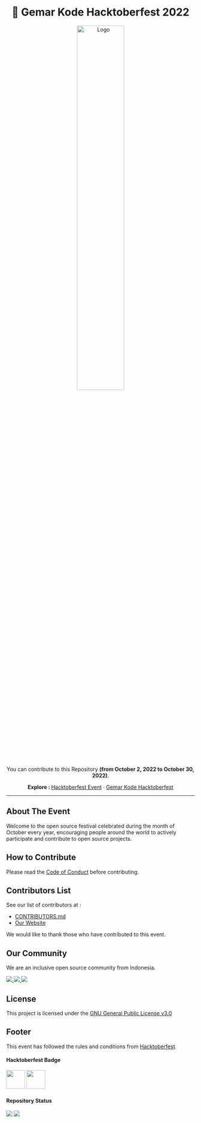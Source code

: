 
<div align="center">
    <h1 align="center">👋 Gemar Kode Hacktoberfest 2022</h3>
        <a href="https://www.gemarkode.or.id/hacktoberfest/">
            <img src="https://raw.githubusercontent.com/gemarkode/hacktoberfest/main/.github/assets/hacktoberfest.png"
                alt="Logo" width="50%">
        </a>
        <br />
        <br />
        <p align="center">
            <p>You can contribute to this Repository <strong>(from October 2, 2022 to October 30, 2022)</strong>.</p>
            <strong>Explore : </strong>
            <a href="https://hacktoberfest.com/events/">Hacktoberfest Event</a>
            ·
            <a href="https://www.gemarkode.or.id/hacktoberfest/">Gemar Kode Hacktoberfest</a>
        </p>
</div>
<hr>

<!-- ABOUT THE EVENT -->
## About The Event

Welcome to the open source festival celebrated during the month of October every year, encouraging people around the world to actively participate and contribute to open source projects. 

<!-- How to Contribute -->
## How to Contribute

Please read the [Code of Conduct](https://github.com/gemarkode/hacktoberfest/blob/main/CODE_OF_CONDUCT.md) before contributing.

<!-- Contributor List -->
## Contributors List

See our list of contributors at :

- [CONTRIBUTORS.md](https://github.com/gemarkode/hacktoberfest/blob/main/CONTRIBUTORS.md)
- [Our Website](https://hacktoberfest.gemarkode.or.id/contributors)

We would like to thank those who have contributed to this event.

<!-- Our Community -->
## Our Community

We are an inclusive open source community from Indonesia.

<p>
    <a href="https://discord.com/invite/aC9KuZ3GWC" target="_blank">
        <img src="https://img.shields.io/badge/Discord-%237289DA.svg?style=for-the-badge&logo=discord&logoColor=white">
    </a>
    <a target="_blank" href="https://www.facebook.com/gemarkode/">
        <img
            src="https://img.shields.io/badge/Facebook-%231877F2.svg?style=for-the-badge&logo=Facebook&logoColor=white">
    </a>
    <a target="_blank" href="https://www.github.com/gemarkode/">
        <img src="https://img.shields.io/badge/github-%23121011.svg?style=for-the-badge&logo=github&logoColor=white">
    </a>
</p>

<!-- LICENSE -->
## License

This project is licensed under the [GNU General Public License v3.0](https://github.com/gemarkode/hacktoberfest/blob/main/LICENSE)

<!-- Footer -->
## Footer

This event has followed the rules and conditions from [Hacktoberfest](https://hacktoberfest.com/events/).

#### Hacktoberfest Badge

<p>
    <img src="https://raw.githubusercontent.com/gemarkode/hacktoberfest/main/.github/assets/badge.png" width="50px">
    <img src="https://raw.githubusercontent.com/gemarkode/hacktoberfest/main/.github/assets/badge2.png" width="50px">
</p>

#### Repository Status

<p>
    <img src="https://github.com/gemarkode/hacktoberfest/actions/workflows/pages.yml/badge.svg">
    <img src="https://github.com/gemarkode/hacktoberfest/actions/workflows/main.yml/badge.svg">
</p>
